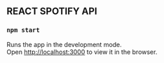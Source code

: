 ## REACT SPOTIFY API
### `npm start`

Runs the app in the development mode.<br>
Open [http://localhost:3000](http://localhost:3000) to view it in the browser.
